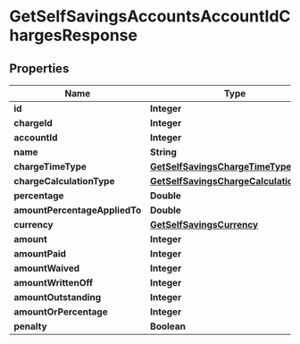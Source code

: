 # GetSelfSavingsAccountsAccountIdChargesResponse

## Properties
Name | Type | Description | Notes
------------ | ------------- | ------------- | -------------
**id** | **Integer** |  |  [optional]
**chargeId** | **Integer** |  |  [optional]
**accountId** | **Integer** |  |  [optional]
**name** | **String** |  |  [optional]
**chargeTimeType** | [**GetSelfSavingsChargeTimeType**](GetSelfSavingsChargeTimeType.md) |  |  [optional]
**chargeCalculationType** | [**GetSelfSavingsChargeCalculationType**](GetSelfSavingsChargeCalculationType.md) |  |  [optional]
**percentage** | **Double** |  |  [optional]
**amountPercentageAppliedTo** | **Double** |  |  [optional]
**currency** | [**GetSelfSavingsCurrency**](GetSelfSavingsCurrency.md) |  |  [optional]
**amount** | **Integer** |  |  [optional]
**amountPaid** | **Integer** |  |  [optional]
**amountWaived** | **Integer** |  |  [optional]
**amountWrittenOff** | **Integer** |  |  [optional]
**amountOutstanding** | **Integer** |  |  [optional]
**amountOrPercentage** | **Integer** |  |  [optional]
**penalty** | **Boolean** |  |  [optional]
